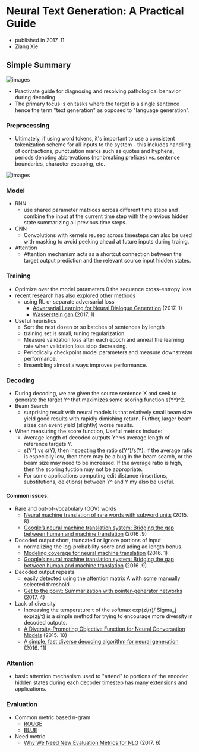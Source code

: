 # Neural Text Generation: A Practical Guide

- published in 2017. 11
- Ziang Xie


## Simple Summary

![images](../images/neural_text_generation_1.png)

- Practivate guide for diagnosing and resolving pathological behavior during decoding.
- The primary focus is on tasks where the target is a single sentence hence the term "text generation" as opposed to "language generation".


### Preprocessing

- Ultimately, if using word tokens, it's important to use a consistent tokenization scheme for all inputs to the system - this includes handling of contractions, punctuation marks such as quotes and hyphens, periods denoting abbrevations (nonbreaking prefixes) vs. sentence boundaries, character escaping, etc.


![images](../images/neural_text_generation_2.png)


### Model

- RNN
	- use shared parameter matrices across different time steps and combine the input at the current time step with the previous hidden state summarizing all previous time steps.
- CNN
	- Convolutions with kernels reused across timesteps can also be used with masking to avoid peeking ahead at future inputs during trainig. 
- Attention
	- Attention mechanism acts as a shortcut connection between the target output prediction and the relevant source input hidden states.


### Training

- Optimize over the model parameters θ the sequence cross-entropy loss.
- recent research has also explored other methods
	- using RL or separate adversarial loss
		- [Adversarial Learning for Neural Dialogue Generation](https://arxiv.org/abs/1701.06547) (2017. 1)
		- [Wasserstein gan](https://arxiv.org/abs/1701.07875) (2017. 1)
- Useful heuristics
	- Sort the next dozen or so batches of sentences by length
	- training set is small, tuning regularization
	- Measure validation loss after each epoch and anneal the learning rate when validation loss stop decreasing.
	- Periodically checkpoint model parameters and measure downstream performance.
	- Ensembling almost always improves performance.


### Decoding

- During decoding, we are given the source sentence X and seek to generate the target Y^ that maximizes some scoring function s(Y^)^2.
- Beam Search
	- surprising result with neural models is that relatively small beam size yield good results with rapidly dimishing return. Further, larger beam sizes can event yield (slightly) worse results.
- When measuring the score function, Useful metrics include:
	- Average length of decoded outputs Y^ vs average length of reference targets Y.
	- s(Y^) vs s(Y), then inspecting the ratio s(Y^)/s(Y). If the average ratio is especially low, then there may be a bug in the beam search, or the beam size may need to be increased. If the average ratio is high, then the scoring fuction may not be appropriate.
	- For some applications computing edit distance (insertions, substitutions, deletions) between Y^ and Y my also be useful.


#### Common issues.

- Rare and out-of-vocabulary (OOV) words
	- [Neural machine translation of rare words with subword
units](https://arxiv.org/abs/1508.07909) (2015. 8)
	- [Google’s neural machine translation system: Bridging the gap between human and machine translation](https://arxiv.org/abs/1609.08144) (2016 .9)
- Docoded output short, truncated or ignore portions of input
	- normalizing the log-probability score and ading ad length bonus.
	- [Modeling coverage for neural machine translation](https://arxiv.org/abs/1601.04811) (2016. 1)
	- [Google’s neural machine translation system: Bridging the gap between human and machine translation](https://arxiv.org/abs/1609.08144) (2016 .9)
- Decoded output repeats
	- easily detected using the attention matrix A with some manually selected threshold.
	- [Get to the point: Summarization with pointer-generator
networks](https://arxiv.org/abs/1704.04368) (2017. 4)
- Lack of diversity
	- Increasing the temperature τ of the softmax exp(zi/τ)/ Sigma_j exp(zj/τ) is a simple method for trying to encourage more diversity in decoded outputs.
	- [A Diversity-Promoting Objective Function for Neural Conversation Models](https://arxiv.org/abs/1510.03055) (2015. 10)
	- [A simple, fast diverse decoding algorithm for neural generation](https://arxiv.org/abs/1611.08562) (2016. 11)


### Attention

- basic attention mechanism used to "attend" to portions of the encoder hidden states during each decoder timestep has many extensions and applications.


### Evaluation

- Common metric based n-gram
	- [ROUGE](https://en.wikipedia.org/wiki/ROUGE_(metric))
	- [BLUE](https://en.wikipedia.org/wiki/BLEU)
- Need metric
	- [Why We Need New Evaluation Metrics for NLG](https://arxiv.org/abs/1707.06875) (2017. 6)